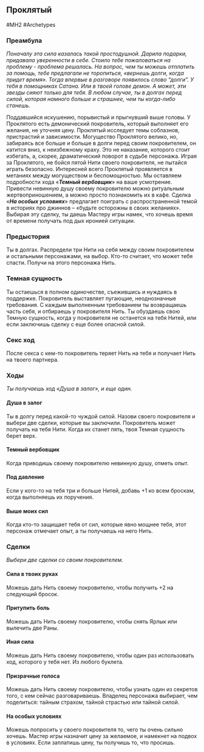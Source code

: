 ## **Проклятый**

#MH2 #Archetypes 
### **Преамбула**

*Поначалу эта сила казалась такой простодушной. Дарила подарки, придавала уверенности в себе. Стоило тебе пожаловаться на проблему - проблема решалась. На вопрос, чем ты можешь отплатить за помощь, тебе предлагали не торопиться, «вернешь долги, когда придет время». Тогда впервые в разговоре появилось слово “долги”. 
У тебя в помощниках Сатана. Или в твоей голове демон. А может, эти звезды сияют только для тебя. В любом случае, ты в долгах перед силой, которая намного больше и страшнее, чем ты когда-либо станешь.*

Поддавшийся искушению, порывистый и прыгнувший выше головы. У Проклятого есть демонический покровитель, который выполняет его желания, не уточняя цену. Проклятый исследует темы соблазнов, пристрастий и зависимости.
Могущество Проклятого велико, но, забираясь все больше и больше в долги перед своим покровителем, он катится вниз, к неизбежному краху. Это не наказание, которого стоит избегать, а, скорее, драматический поворот в судьбе персонажа. Играя за Проклятого, не бойся пятой Нити своего покровителя, не пытайся играть безопасно. Интересней всего Проклятый проявляется в метаниях между могуществом и беспомощностью.
Мы оставляем подробности хода «***Темный вербовщик***» на ваше усмотрение. Привести невинную душу своему покровителю можно ритуальным жертвоприношением, а можно просто познакомить их в кафе.
Сделка «***На особых условиях***» предлагает поиграть с распространенной темой в историях про джиннов – «будьте осторожны в своих желаниях». Выбирая эту сделку, ты даешь Мастеру игры намек, что хочешь время от времени получать под дых иронией ситуации.

### **Предыстория**

Ты в долгах. Распредели три Нити на себя между своим покровителем и остальными персонажами, на выбор. 
Кто-то считает, что может тебя спасти. Получи на этого персонажа Нить.

### **Темная сущность**

Ты остаешься в полном одиночестве, съежившись и нуждаясь в поддержке. Покровитель выставляет пугающие, неоднозначные требования. С каждым выполненным требованием ты возвращаешь часть себя, и отбираешь у покровителя Нить. Ты обуздаешь свою Темную сущность, когда у покровителя не останется на тебя Нитей, или если заключишь сделку с еще более опасной силой.

### **Секс ход**

После секса с кем-то покровитель теряет Нить на тебя и получает Нить на твоего партнера.

### **Ходы**
*Ты получаешь ход «Душа в залог», и еще один.*

#### Душа в залог
Ты в долгу перед какой-то чуждой силой. Назови своего покровителя и выбери две сделки, которые вы заключили.
Покровитель может получать на тебя Нити. Когда их станет пять, твоя Темная сущность берет верх.

#### Темный вербовщик
Когда приводишь своему покровителю невинную душу, отметь опыт.

#### Под давление
Если у кого-то на тебя три и больше Нитей, добавь +1 ко всем броскам, когда выполняешь их поручения. 
#### Выше моих сил
Когда кто-то защищает тебя от сил, которые явно мощнее тебя, этот персонаж отмечает опыт, а ты получаешь на него Нить.

### Сделки
*Выбери две сделки со своим покровителем.*

#### Сила в твоих руках
Можешь дать Нить своему покровителю, чтобы получить +2 на следующий бросок.

#### Притупить боль
Можешь дать Нить своему покровителю, чтобы снять Ярлык или вылечить две Раны. 

#### Иная сила
Можешь дать Нить своему покровителю, чтобы один раз использовать ход, которого у тебя нет. Из любого буклета.

#### Призрачные голоса
Можешь дать Нить своему покровителю, чтобы узнать один из секретов того, с кем сейчас разговариваешь. Владелец персонажа выбирает, чем поделиться: тайным страхом, тайной страстью или тайной силой. 

#### На особых условиях
Можешь попросить у своего покровителя то, чего ты очень сильно хочешь. Мастер игры назначит цену за желаемое, и намекнет на подвох в условиях. Если заплатишь цену, ты получишь то, что просишь.